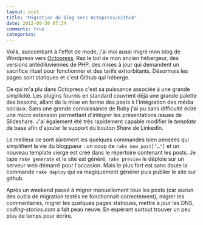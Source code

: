 ```yaml
---
layout: post
title: "Migration du blog vers Octopress/Github"
date: 2012-09-30 07:34
comments: true
categories:
---
```


Voilà, succombant à l'effet de mode, j'ai moi aussi migré mon blog de Wordpress vers [Octopress](http://octopress.org/). Raz le bol de mon ancien hébergeur, des versions antédiluviennes de PHP, des mises à jour qui demandent un sacrifice rituel pour fonctionner et des tarifs exhorbitants. Désormais les pages sont statiques et c'est Github qui héberge.

Ce qui m'a plu dans Octopress c'est sa puissance associée à une grande simplicité. Les plugins fournis en standard couvrent déjà une grande palette des besoins, allant de la mise en forme des posts à l'intégration des média sociaux. Sans une grande connaissance de Ruby j'ai pu sans difficulté écire une micro extension permettant d'intégrer les présentations issues de Slideshare. J'ai également été très rapidement capable modifier le _template_ de base afin d'ajouter le support du bouton _Share_ de LinkedIn.

Le meilleur ce sont sûrement les quelques commandes bien pensées qui simplifient la vie du bloggueur : un coup de `rake new_post["…"]` et un nouveau template vierge est créé dans le répertoire contenant les posts. Je tape `rake generate` et le site est généré, `rake preview` le déploie sur un serveur web démarré pour l'occasion. Mais le plus fort est sans doute la commande `rake deploy` qui va magiquement générer puis publier le site sur github.

Après un weekend passé à migrer manuellement tous les posts (car aucun des outils de migration testés ne fonctionnait correctement), migrer les commentaires, migrer les quelques pages statiques, mettre à jour les DNS, _coding-stories.com_ a fait peau neuve. En espérant surtout trouver un peu plus de temps pour écrire.